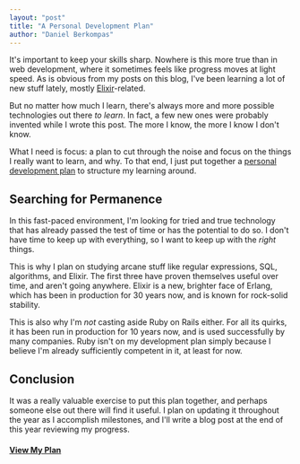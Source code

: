 ```yaml
---
layout: "post"
title: "A Personal Development Plan"
author: "Daniel Berkompas"
---
```


It's important to keep your skills sharp. Nowhere is this more true than in web
development, where it sometimes feels like progress moves at light speed.
As is obvious from my posts on this blog, I've been learning a lot of new stuff
lately, mostly [Elixir][elixir]-related. 

But no matter how much I learn, there's always more and more possible 
technologies out there _to learn_. In fact, a few new ones were probably 
invented while I wrote this post. The more I know, the more I know I don't know.

What I need is focus: a plan to cut through the noise and focus on the things I
really want to learn, and why. To that end, I just put together a [personal
development plan](/personal-development-plan) to structure my learning around.

## Searching for Permanence

In this fast-paced environment, I'm looking for tried and true technology that 
has already passed the test of time or has the potential to do so. I don't have
time to keep up with everything, so I want to keep up with the _right_ things.

This is why I plan on studying arcane stuff like regular expressions, SQL,
algorithms, and Elixir. The first three have proven themselves useful over time,
and aren't going anywhere. Elixir is a new, brighter face of Erlang, which
has been in production for 30 years now, and is known for rock-solid stability.

This is also why I'm _not_ casting aside Ruby on Rails either. For all its
quirks, it has been run in production for 10 years now, and is used successfully
by many companies. Ruby isn't on my development plan simply because I believe
I'm already sufficiently competent in it, at least for now.

## Conclusion

It was a really valuable exercise to put this plan together, and perhaps someone
else out there will find it useful. I plan on updating it throughout the year 
as I accomplish milestones, and I'll write a blog post at the end of this year
reviewing my progress.

#### [View My Plan](/personal-development-plan)

[elixir]: http://elixir-lang.org

